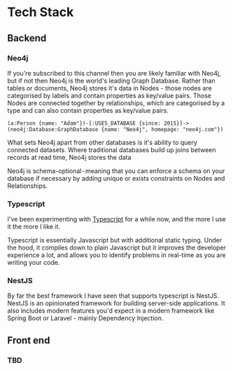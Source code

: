 # Tech Stack

## Backend

### Neo4j

If you're subscribed to this channel then you are likely familiar with Neo4j, but if not then Neo4j is the world's leading Graph Database.  Rather than tables or documents, Neo4j stores it's data in Nodes - those nodes are categorised by labels and contain properties as key/value pairs.  Those Nodes are connected together by relationships, which are categorised by a type and can also contain properties as key/value pairs.
```
(a:Person {name: "Adam"})-[:USES_DATABASE {since: 2015}]->(neo4j:Database:GraphDatabase {name: "Neo4j", homepage: "neo4j.com"})
```

What sets Neo4j apart from other databases is it's ability to query connected datasets.  Where traditional databases build up joins between records at read time, Neo4j stores the data

Neo4j is schema-optional - meaning that you can enforce a schema on your database if necessary by adding unique or exists constraints on Nodes and Relationships.

### Typescript

I've been experimenting with [Typescript](https://www.typescriptlang.org/) for a while now, and the more I use it the more I like it.

Typescript is essentially Javascript but with additional static typing.  Under the hood, it compiles down to plain Javascript but it improves the developer experience a lot, and allows you to identify problems in real-time as you are writing your code.


### NestJS

By far the best framework I have seen that supports typescript is NestJS.  NestJS is an opinionated framework for building server-side applications.  It also includes modern features you'd expect in a modern framework like Spring Boot or Laravel - mainly Dependency Injection.


## Front end

### TBD
